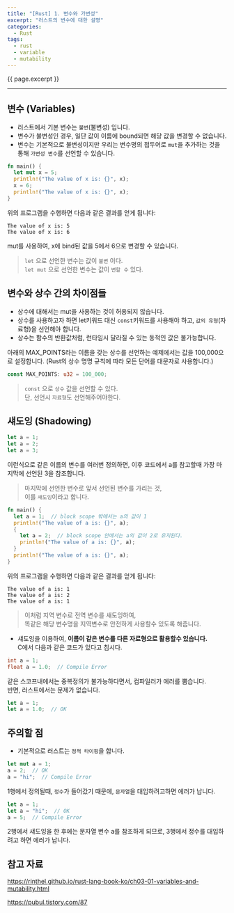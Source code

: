 ```yaml
---
title: "[Rust] 1. 변수와 가변성"
excerpt: "러스트의 변수에 대한 설명"
categories:
  - Rust
tags:
  - rust
  - variable
  - mutability
---
```

{{ page.excerpt }}
* * *

## 변수 (Variables)
- 러스트에서 기본 변수는 `불변`(불변성) 입니다.
- 변수가 불변성인 경우, 일단 값이 이름에 bound되면 해당 값을 변경할 수 없습니다.
- 변수는 기본적으로 불변성이지만 우리는 변수명의 접두어로 `mut`을 추가하는 것을 통해 `가변성 변수`를 선언할 수 있습니다.

```rust
fn main() {
  let mut x = 5;
  println!("The value of x is: {}", x);
  x = 6;
  println!("The value of x is: {}", x);
}
```
위의 프로그램을 수행하면 다음과 같은 결과를 얻게 됩니다:
```
The value of x is: 5
The value of x is: 6
```
mut를 사용하여, x에 bind된 값을 5에서 6으로 변경할 수 있습니다.

> `let` 으로 선언한 변수는 값이 `불변` 이다.  
`let mut` 으로 선언한 변수는 값이 `변할 수` 있다.

## 변수와 상수 간의 차이점들
- 상수에 대해서는 mut을 사용하는 것이 허용되지 않습니다.
- 상수를 사용하고자 하면 let키워드 대신 `const`키워드를 사용해야 하고, `값의 유형`(자료형)을 선언해야 합니다.
- 상수는 함수의 반환값처럼, 런타임시 달라질 수 있는 동적인 값은 불가능합니다.

아래의 MAX_POINTS라는 이름을 갖는 상수를 선언하는 예제에서는 값을 100,000으로 설정합니다. (Rust의 상수 명명 규칙에 따라 모든 단어를 대문자로 사용합니다.)
```rust
const MAX_POINTS: u32 = 100_000;
```

> `const` 으로 `상수` 값을 선언할 수 있다.  
단, 선언시 `자료형`도 선언해주어야한다.

## 섀도잉 (Shadowing)
```rust
let a = 1;
let a = 2;
let a = 3;
```
이런식으로 같은 이름의 변수를 여러번 정의하면, 이후 코드에서 a를 참고할때 가장 마지막에 선언된 3을 참조합니다.
> 마지막에 선언한 변수로 앞서 선언된 변수를 가리는 것,  
이를 `섀도잉`이라고 합니다.

```rust
fn main() {
  let a = 1;  // block scope 밖에서는 a의 값이 1
  println!("The value of a is: {}", a);
  {
    let a = 2;  // block scope 안에서는 a의 값이 2로 유지된다.
    println!("The value of a is: {}", a);
  }
  println!("The value of a is: {}", a);
}
```
위의 프로그램을 수행하면 다음과 같은 결과를 얻게 됩니다:
```
The value of a is: 1
The value of a is: 2
The value of a is: 1
```
> 이처럼 지역 변수로 전역 변수를 섀도잉하여,  
똑같은 해당 변수명을 지역변수로 안전하게 사용할수 있도록 해줍니다.

- 섀도잉을 이용하여, **이름이 같은 변수를 다른 자료형으로 활용할수 있습니다.**  
C에서 다음과 같은 코드가 있다고 칩시다.
```c
int a = 1;
float a = 1.0;  // Compile Error
```
같은 스코프내에서는 중복정의가 불가능하다면서, 컴파일러가 에러를 뿜습니다.  
반면, 러스트에서는 문제가 없습니다.
```rust
let a = 1;
let a = 1.0;  // OK
```

## 주의할 점
- 기본적으로 러스트는 `정적 타이핑`을 합니다.
```rust
let mut a = 1;
a = 2;  // OK
a = "hi";  // Compile Error
```
1행에서 정의될때, `정수`가 들어갔기 때문에, `문자열`을 대입하려고하면 에러가 납니다.
```rust
let a = 1;
let a = "hi";  // OK
a = 5;  // Compile Error
```
2행에서 섀도잉을 한 후에는 문자열 변수 a를 참조하게 되므로, 3행에서 정수를 대입하려고 하면 에러가 납니다.

## 참고 자료
<https://rinthel.github.io/rust-lang-book-ko/ch03-01-variables-and-mutability.html>

<https://pubul.tistory.com/87>
